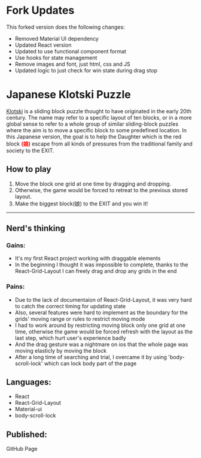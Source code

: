 # Fork Updates
This forked version does the following changes:

* Removed Material UI dependency
* Updated React version
* Updated to use functional component format
* Use hooks for state management
* Remove images and font, just html, css and JS
* Updated logic to just check for win state during drag stop

# Japanese Klotski Puzzle
<a href='https://en.wikipedia.org/wiki/Klotski' rel='noopener noreferrer' target='_blank'>Klotski</a> is a sliding block puzzle thought to have originated in the early 20th century. The name may refer to a specific layout of ten blocks, or in a more global sense to refer to a whole group of similar sliding-block puzzles where the aim is to move a specific block to some predefined location. In this Japanese version, the goal is to help the Daughter which is the red block <span style='color: red;'><b>(娘)</b></span> escape from all kinds of pressures from the traditional family and society to the EXIT.

## How to play
1. Move the block one grid at one time by dragging and dropping.
2. Otherwise, the game would be forced to retreat to the previous stored layout.
3. Make the biggest block(娘) to the EXIT and you win it!
___
## Nerd's thinking
### Gains:
- It's my first React project working with draggable elements
- In the beginning I thought it was impossible to complete, thanks to the React-Grid-Layout I can freely drag and drop any grids in the end

### Pains:
- Due to the lack of documentaion of React-Grid-Layout, it was very hard to catch the correct timing for updating state
- Also, several features were hard to implement as the boundary for the grids' moving range or rules to restrict moving mode
- I had to work around by restricting moving block only one grid at one time, otherwise the game would be forced refresh with the layout as the last step, which hurt user's experience badly
- And the drag gesture was a nightmare on ios that the whole page was moving elasticly by moving the block
- After a long time of searching and trial, I overcame it by using 'body-scroll-lock' which can lock body part of the page

## Languages:
- React
- React-Grid-Layout
- Material-ui
- body-scroll-lock

## Published:
GitHub Page
